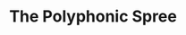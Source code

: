 ---
title: "The Polyphonic Spree"
summary: "The Polyphonic Spree is an American choral rock band from Dallas, Texas that was formed in 2000 by singer/songwriter Tim DeLaughter. The band's pop and rock songs are augmented by a large vocal choir, and instruments such as flute, trumpet, french horn, trombone, violin, viola, cello, percussion, piano, guitars, bass, drums, electronic keyboards, and EWI."
slug: "the-polyphonic-spree"
image: "the-polyphonic-spree.jpg"
apple_music_artist_url: "https://music.apple.com/gb/artist/the-polyphonic-spree/3647816"
wikipedia_url: "https://en.wikipedia.org/wiki/The_Polyphonic_Spree"
---